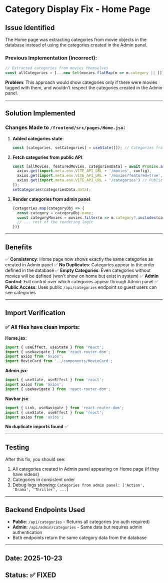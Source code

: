 # Category Display Fix - Home Page

## Issue Identified
The Home page was extracting categories from movie objects in the database instead of using the categories created in the Admin panel.

### Previous Implementation (Incorrect):
```javascript
// Extracted categories from movies themselves
const allCategories = [...new Set(movies.flatMap(m => m.category || []))];
```

**Problem**: This approach would show categories only if there were movies tagged with them, and wouldn't respect the categories created in the Admin panel.

---

## Solution Implemented

### Changes Made to `/frontend/src/pages/Home.jsx`:

1. **Added categories state**:
   ```javascript
   const [categories, setCategories] = useState([]); // Categories from admin panel
   ```

2. **Fetch categories from public API**:
   ```javascript
   const [allMovies, featuredMovies, categoriesData] = await Promise.all([
     axios.get(import.meta.env.VITE_API_URL + '/movies', config),
     axios.get(import.meta.env.VITE_API_URL + '/movies?featured=true', config),
     axios.get(import.meta.env.VITE_API_URL + '/categories') // Public endpoint
   ]);
   setCategories(categoriesData.data);
   ```

3. **Render categories from admin panel**:
   ```javascript
   {categories.map(categoryObj => {
     const category = categoryObj.name;
     const categoryMovies = movies.filter(m => m.category?.includes(category)).slice(0, 10);
     // ... rest of the rendering logic
   })}
   ```

---

## Benefits

✅ **Consistency**: Home page now shows exactly the same categories as created in Admin panel
✅ **No Duplicates**: Categories appear in the order defined in the database
✅ **Empty Categories**: Even categories without movies will be defined (won't show on home but exist in system)
✅ **Admin Control**: Full control over which categories appear through Admin panel
✅ **Public Access**: Uses public `/api/categories` endpoint so guest users can see categories

---

## Import Verification

### ✅ All files have clean imports:

**Home.jsx**:
```javascript
import { useEffect, useState } from 'react';
import { useNavigate } from 'react-router-dom';
import axios from 'axios';
import MovieCard from '../components/MovieCard';
```

**Admin.jsx**:
```javascript
import { useState, useEffect } from 'react';
import axios from 'axios';
import { useNavigate } from 'react-router-dom';
```

**Navbar.jsx**:
```javascript
import { Link, useNavigate } from 'react-router-dom';
import { useState, useEffect } from 'react';
import axios from 'axios';
```

**No duplicate imports found** ✅

---

## Testing

After this fix, you should see:
1. All categories created in Admin panel appearing on Home page (if they have videos)
2. Categories in consistent order
3. Debug logs showing: `Categories from admin panel: ['Action', 'Drama', 'Thriller', ...]`

---

## Backend Endpoints Used

- **Public**: `/api/categories` - Returns all categories (no auth required)
- **Admin**: `/api/admin/categories` - Same data but requires admin authentication
- Both endpoints return the same category data from the database

---

## Date: 2025-10-23
## Status: ✅ FIXED
